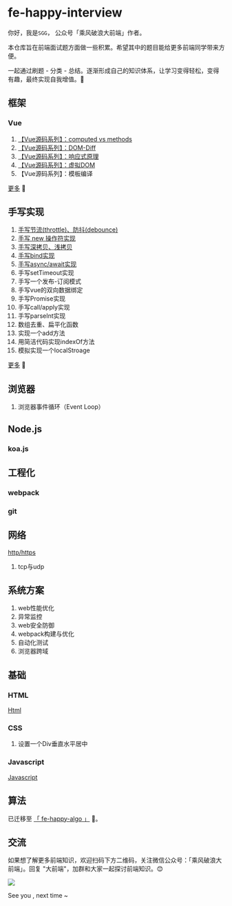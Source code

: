 # fe-happy-interview

你好，我是`SGG`， 公众号「乘风破浪大前端」作者。 

本仓库旨在前端面试题方面做一些积累。希望其中的题目能给更多前端同学带来方便。

一起通过刷题 - 分类 - 总结。逐渐形成自己的知识体系，让学习变得轻松，变得有趣，最终实现自我增值。🚀

## 框架

### Vue

1. [【Vue源码系列】：computed vs methods](https://github.com/szjxxy/fe-happy-interview/issues/9)
2. [【Vue源码系列】：DOM-Diff](https://github.com/szjxxy/fe-happy-interview/issues/8)
3. [【Vue源码系列】：响应式原理](https://github.com/szjxxy/fe-happy-interview/issues/11)
4. [【Vue源码系列】：虚拟DOM](https://github.com/szjxxy/fe-happy-interview/issues/12)
5. 【Vue源码系列】：模板编译

[更多](https://github.com/szjxxy/fe-happy-interview/blob/master/vue/index.md) 🚀

## 手写实现

1. [手写节流(throttle)、防抖(debounce)](https://github.com/szjxxy/fe-happy-interview/issues/5)
2. [手写 new 操作符实现](https://github.com/szjxxy/fe-happy-interview/issues/6)
3. [手写深拷贝、浅拷贝](https://github.com/szjxxy/fe-happy-interview/issues/7)
4. [手写bind实现](https://github.com/szjxxy/fe-happy-interview/issues/4)
5. [手写async/await实现](https://github.com/szjxxy/fe-happy-interview/issues/10)
6. 手写setTimeout实现
7. 手写一个发布-订阅模式
8. 手写vue的双向数据绑定
9. 手写Promise实现
10. 手写call/apply实现
11. 手写parseInt实现
12. 数组去重、扁平化函数
13. 实现一个add方法
14. 用简洁代码实现indexOf方法
15. 模拟实现一个localStroage

[更多](https://github.com/szjxxy/fe-happy-interview/blob/master/chapter/code.md) 🚀

## 浏览器

1. 浏览器事件循环（Event Loop）

## Node.js

### koa.js



## 工程化

### webpack

### git

## 网络

[http/https](https://github.com/szjxxy/fe-happy-interview/blob/master/chapter/http.md)

1. tcp与udp

## 系统方案

1. web性能优化
2. 异常监控
3. web安全防御
4. webpack构建与优化
5. 自动化测试
6. 浏览器跨域

## 基础

### HTML

[Html](https://github.com/szjxxy/fe-happy-interview/blob/master/chapter/html.md)

### CSS

1. 设置一个Div垂直水平居中

### Javascript

[Javascript](https://github.com/szjxxy/fe-happy-interview/blob/master/chapter/javascript.md)

## 算法
已迁移至  [「 fe-happy-algo 」](https://github.com/szjxxy/fe-happy-algo) 🚀。

## 交流
如果想了解更多前端知识，欢迎扫码下方二维码，关注微信公众号：「乘风破浪大前端」。回复 "大前端"，加群和大家一起探讨前端知识。😊

![](https://tva1.sinaimg.cn/large/0081Kckwly1gk2rjhye7dj3076076mxm.jpg)

See you , next time ~

